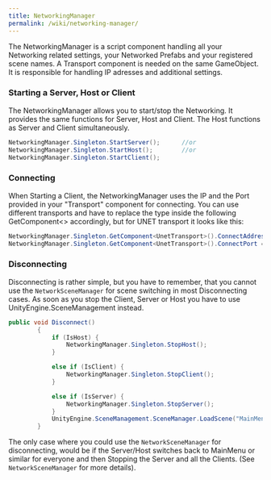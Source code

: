```yaml
---
title: NetworkingManager
permalink: /wiki/networking-manager/
---
```


The NetworkingManager is a script component handling all your Networking related settings, your Networked Prefabs and your registered scene names. A Transport component is needed on the same GameObject. It is responsible for handling IP adresses and additional settings.

### Starting a Server, Host or Client
The NetworkingManager allows you to start/stop the Networking. It provides the same functions for Server, Host and Client.
The Host functions as Server and Client simultaneously. 
```csharp
NetworkingManager.Singleton.StartServer();      //or
NetworkingManager.Singleton.StartHost();        //or
NetworkingManager.Singleton.StartClient();
```

### Connecting
When Starting a Client, the NetworkingManager uses the IP and the Port provided in your "Transport" component for connecting.
You can use different transports and have to replace the type inside the following GetComponent<> accordingly, but for UNET transport it looks like this:
```csharp
NetworkingManager.Singleton.GetComponent<UnetTransport>().ConnectAddress = "127.0.0.1"; //takes string
NetworkingManager.Singleton.GetComponent<UnetTransport>().ConnectPort = 12345;          //takes integer
```

### Disconnecting
Disconnecting is rather simple, but you have to remember, that you cannot use the ```NetworkSceneManager``` for scene switching in most Disconnecting cases. As soon as you stop the Client, Server or Host you have to use UnityEngine.SceneManagement instead.
```csharp
public void Disconnect()
        {
            if (IsHost) {
                NetworkingManager.Singleton.StopHost();
            }

            else if (IsClient) {
                NetworkingManager.Singleton.StopClient();
            }

            else if (IsServer) {
                NetworkingManager.Singleton.StopServer();
            }            
            UnityEngine.SceneManagement.SceneManager.LoadScene("MainMenu");
        }
```

The only case where you could use the ```NetworkSceneManager``` for disconnecting, would be if the Server/Host switches back to MainMenu or similar for everyone and then Stopping the Server and all the Clients. 
(See ```NetworkSceneManager``` for more details).
